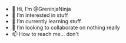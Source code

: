 - 👋 Hi, I’m @GreninjaNinja
- 👀 I’m interested in stuff
- 🌱 I’m currently learning stuff
- 💞️ I’m looking to collaborate on nothing really
- 📫 How to reach me... don't

<!---
GreninjaNinja/GreninjaNinja is a ✨ special ✨ repository because its `README.md` (this file) appears on your GitHub profile.
You can click the Preview link to take a look at your changes.
--->
